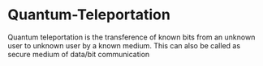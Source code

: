 # Quantum-Teleportation
Quantum teleportation is the transference of known bits from an unknown user to unknown user by a known medium. This can also be called as secure medium of data/bit communication

